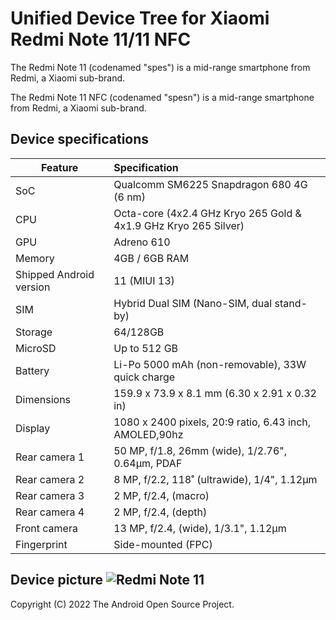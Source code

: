 # Unified Device Tree for Xiaomi Redmi Note 11/11 NFC

The Redmi Note 11 (codenamed "spes") is a mid-range smartphone from Redmi, a Xiaomi sub-brand.

The Redmi Note 11 NFC (codenamed "spesn") is a mid-range smartphone from Redmi, a Xiaomi sub-brand.

## Device specifications

| Feature                 | Specification                                               |
| ----------------------- | :---------------------------------------------------------- |
| SoC                     | Qualcomm SM6225 Snapdragon 680 4G (6 nm)                    |
| CPU                     | Octa-core (4x2.4 GHz Kryo 265 Gold & 4x1.9 GHz Kryo 265 Silver)|
| GPU                     | Adreno 610                                                  |
| Memory                  | 4GB / 6GB RAM                                               |
| Shipped Android version | 11 (MIUI 13)                                                |
| SIM                     | Hybrid Dual SIM (Nano-SIM, dual stand-by)                   |
| Storage                 | 64/128GB                                                    |
| MicroSD                 | Up to 512 GB                                                |
| Battery                 | Li-Po 5000 mAh (non-removable), 33W quick charge            |
| Dimensions              | 159.9 x 73.9 x 8.1 mm (6.30 x 2.91 x 0.32 in)               |
| Display                 | 1080 x 2400 pixels, 20:9 ratio, 6.43 inch, AMOLED,90hz      |
| Rear camera 1           | 50 MP, f/1.8, 26mm (wide), 1/2.76", 0.64µm, PDAF            |
| Rear camera 2           | 8 MP, f/2.2, 118˚ (ultrawide), 1/4", 1.12µm                 |
| Rear camera 3           | 2 MP, f/2.4, (macro)                                        |
| Rear camera 4           | 2 MP, f/2.4, (depth)                                        |
| Front camera            | 13 MP, f/2.4, (wide), 1/3.1", 1.12µm                        |
| Fingerprint             | Side-mounted (FPC)                                          |

## Device picture ![Redmi Note 11](https://fdn2.gsmarena.com/vv/pics/xiaomi/xiaomi-redmi-note-11-global-1.jpg "Redmi Note 11")

Copyright (C) 2022 The Android Open Source Project.

